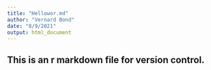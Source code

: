 ```yaml
---
title: "Hellowor.md"
author: "Vernard Bond"
date: "8/9/2021"
output: html_document
---
```


## This is an r markdown file for version control.
